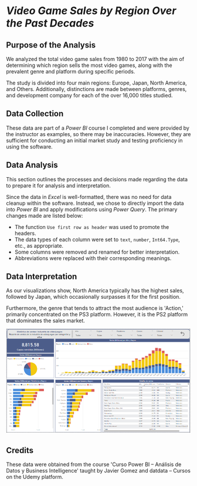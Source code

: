 # *Video Game Sales by Region Over the Past Decades*


## Purpose of the Analysis

We analyzed the total video game sales from 1980 to 2017 with the aim of determining which region sells the most video games, along with the prevalent genre and platform during specific periods. 

The study is divided into four main regions: Europe, Japan, North America, and Others. Additionally, distinctions are made between platforms, genres, and development company for each of the over 16,000 titles studied.

## Data Collection

These data are part of a *Power BI* course I completed and were provided by the instructor as examples, so there may be inaccuracies. However, they are sufficient for conducting an initial market study and testing proficiency in using the software.

## Data Analysis 

This section outlines the processes and decisions made regarding the data to prepare it for analysis and interpretation.

Since the data in *Excel* is well-formatted, there was no need for data cleanup within the software. Instead, we chose to directly import the data into *Power BI* and apply modifications using  *Power Query*. The primary changes made are listed below:

 - The function `Use first row as header` was used to promote the headers.
 - The data types of each column were set to `text`, `number`, `Int64.Type`, etc., as appropriate.
 - Some columns were removed and renamed for better interpretation.
 - Abbreviations were replaced with their corresponding meanings.

## Data  Interpretation

As our visualizations show, North America typically has the highest sales, followed by Japan, which occasionally surpasses it for the first position.

Furthermore, the genre that tends to attract the most audience is 'Action,' primarily concentrated on the PS3 platform. However, it is the PS2 platform that dominates the sales market.

<p align="center">
<img src="https://github.com/CarlosEspinosaV/Data_Analyst_Portfolio/blob/fd069f9255f2b377549ed75bea573e7e98540c1e/VideoGame_Sales_by_Region/screenshot.png">
</p>

## Credits

These data were obtained from the course 'Curso Power BI – Análisis de Datos y Business Intelligence' taught by Javier Gomez and datdata – Cursos on the Udemy platform.
